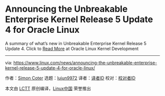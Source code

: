[#]: collector: (lujun9972)
[#]: translator: ( )
[#]: reviewer: ( )
[#]: publisher: ( )
[#]: url: ( )
[#]: subject: (Announcing the Unbreakable Enterprise Kernel Release 5 Update 4 for Oracle Linux)
[#]: via: (https://www.linux.com/news/announcing-the-unbreakable-enterprise-kernel-release-5-update-4-for-oracle-linux/)
[#]: author: (Simon Coter https://blogs.oracle.com/linux/announcing-the-unbreakable-enterprise-kernel-release-5-update-4-for-oracle-linux)

Announcing the Unbreakable Enterprise Kernel Release 5 Update 4 for Oracle Linux
======

A summary of what’s new in Unbreakable Enterprise Kernel Release 5 Update 4.
Click to [Read More][1] at Oracle Linux Kernel Development

--------------------------------------------------------------------------------

via: https://www.linux.com/news/announcing-the-unbreakable-enterprise-kernel-release-5-update-4-for-oracle-linux/

作者：[Simon Coter][a]
选题：[lujun9972][b]
译者：[译者ID](https://github.com/译者ID)
校对：[校对者ID](https://github.com/校对者ID)

本文由 [LCTT](https://github.com/LCTT/TranslateProject) 原创编译，[Linux中国](https://linux.cn/) 荣誉推出

[a]: https://blogs.oracle.com/linux/announcing-the-unbreakable-enterprise-kernel-release-5-update-4-for-oracle-linux
[b]: https://github.com/lujun9972
[1]: https://blogs.oracle.com/linux/announcing-the-unbreakable-enterprise-kernel-release-5-update-4-for-oracle-linux
